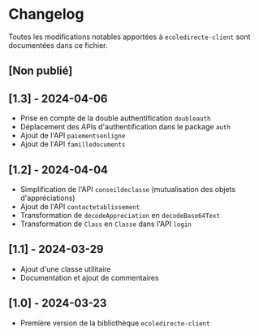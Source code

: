 # Changelog

Toutes les modifications notables apportées à `ecoledirecte-client` sont documentées dans ce fichier.

## [Non publié]

## [1.3] - 2024-04-06

- Prise en compte de la double authentification `doubleauth`
- Déplacement des APIs d'authentification dans le package `auth`
- Ajout de l'API `paiementsenligne`
- Ajout de l'API `familledocuments`

## [1.2] - 2024-04-04

- Simplification de l'API `conseildeclasse` (mutualisation des objets d'appréciations)
- Ajout de l'API `contactetablissement`
- Transformation de `decodeAppreciation` en `decodeBase64Text`
- Transformation de `Class` en `Classe` dans l'API `login`

## [1.1] - 2024-03-29

- Ajout d'une classe utilitaire
- Documentation et ajout de commentaires

## [1.0] - 2024-03-23

- Première version de la bibliothèque `ecoledirecte-client`

